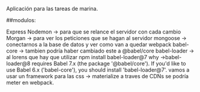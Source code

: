 Aplicación para las tareas de marina.


##modulos:

Express
Nodemon -> para que se relance el servidor con cada cambio
Morgan -> para ver los peticiones que se hagan al servidor
mongoose -> conectarnos a la base de datos y ver como van a quedar
webpack
babel-core -> tambien podría haber cambiado este a @babel/core
babel-loader -> al lorens que hay que utilizar npm install babel-loader@7 why ->babel-loader@8 requires Babel 7.x (the package '@babel/core'). If you'd like to use Babel 6.x ('babel-core'), you should install 'babel-loader@7'.
vamos a usar un framework para las css -> materialize  a traves de CDNs se podría meter en webpack.